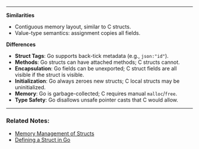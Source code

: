 
---

**Similarities**
- Contiguous memory layout, similar to C structs.
- Value-type semantics: assignment copies all fields.

**Differences**

- **Struct Tags**: Go supports back-tick metadata (e.g., `json:"id"`).
- **Methods**: Go structs can have attached methods; C structs cannot.
- **Encapsulation**: Go fields can be unexported; C struct fields are all visible if the struct is visible.
- **Initialization**: Go always zeroes new structs; C local structs may be uninitialized.
- **Memory**: Go is garbage-collected; C requires manual `malloc`/`free`.
- **Type Safety**: Go disallows unsafe pointer casts that C would allow.

---
### Related Notes:
- [Memory Management of Structs](Memory%20Management%20of%20Structs.md)
- [Defining a Struct in Go](Defining%20a%20Struct%20in%20Go.md)